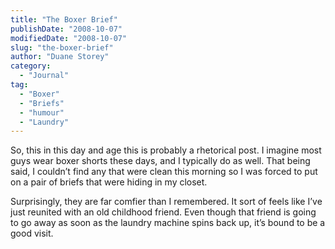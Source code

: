 ```yaml
---
title: "The Boxer Brief"
publishDate: "2008-10-07"
modifiedDate: "2008-10-07"
slug: "the-boxer-brief"
author: "Duane Storey"
category:
  - "Journal"
tag:
  - "Boxer"
  - "Briefs"
  - "humour"
  - "Laundry"
---
```


So, this in this day and age this is probably a rhetorical post. I imagine most guys wear boxer shorts these days, and I typically do as well. That being said, I couldn’t find any that were clean this morning so I was forced to put on a pair of briefs that were hiding in my closet.

Surprisingly, they are far comfier than I remembered. It sort of feels like I’ve just reunited with an old childhood friend. Even though that friend is going to go away as soon as the laundry machine spins back up, it’s bound to be a good visit.